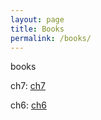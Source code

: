 ```yaml
---
layout: page
title: Books
permalink: /books/
---
```


books

ch7: [ch7](/_posts/2024-08-07-Ch7.md)

ch6: [ch6](/_posts/2024-08-06-Ch6.md)
